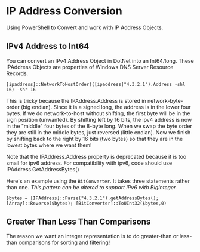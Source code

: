 # IP Address Conversion

Using PowerShell to Convert and work with IP Address Objects.

## IPv4 Address to Int64

You can convert an IPv4 Address Object in DotNet into an Int64/long. These IPAddress Objects are properties of Windows DNS Server Resource Records.

`[ipaddress]::NetworkToHostOrder(([ipaddress]"4.3.2.1").Address -shl 16) -shr 16`

This is tricky because the IPAddress.Address is stored in network-byte-order (big endian).
Since it is a signed long, the address is in the lower four bytes.
If we do network-to-host without shifting, the first byte will be in the sign position (unwanted).
By shifting left by 16 bits, the ipv4 address is now in the "middle" four bytes of the 8-byte long.
When we swap the byte order they are still in the middle bytes, just reversed (little endian).
Now we finish by shifting back to the right by 16 bits (two bytes) so that they are in the lowest bytes where we want them!

Note that the IPAddress.Address property is deprecated because it is too small for ipv6 address.
For compatibility with ipv6, code should use IPAddress.GetAddressBytes()

Here's an example using the `BitConverter`. It takes three statements rather than one. 
*This pattern can be altered to support IPv6 with BigInteger.*

`$bytes = [IPAddress]::Parse("4.3.2.1").getAddressBytes(); [Array]::Reverse($bytes); [BitConverter]::ToUInt32($bytes,0)`

## Greater Than Less Than Comparisons

The reason we want an integer representation is to do greater-than or less-than comparisons for sorting and filtering!
